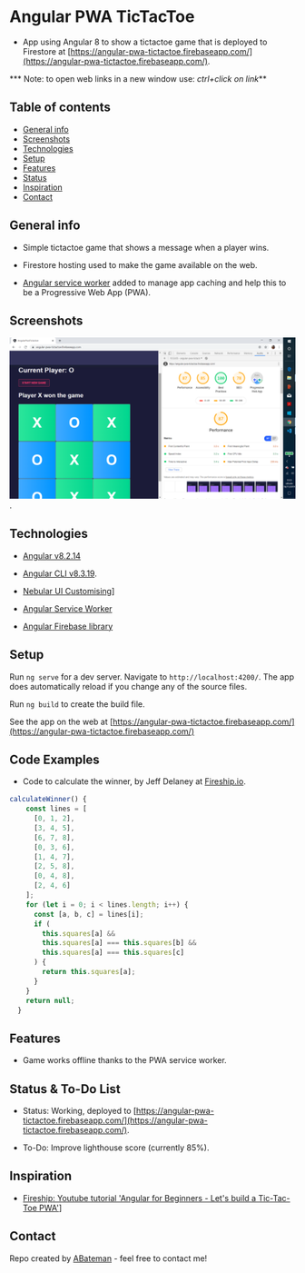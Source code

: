 # Angular PWA TicTacToe

* App using Angular 8 to show a tictactoe game that is deployed to Firestore at [https://angular-pwa-tictactoe.firebaseapp.com/](https://angular-pwa-tictactoe.firebaseapp.com/).

*** Note: to open web links in a new window use: _ctrl+click on link_**

## Table of contents

* [General info](#general-info)
* [Screenshots](#screenshots)
* [Technologies](#technologies)
* [Setup](#setup)
* [Features](#features)
* [Status](#status)
* [Inspiration](#inspiration)
* [Contact](#contact)

## General info

* Simple tictactoe game that shows a message when a player wins.

* Firestore hosting used to make the game available on the web.

* [Angular service worker](https://angular.io/guide/service-worker-intro) added to manage app caching and help this to be a Progressive Web App (PWA).

## Screenshots

![Example screenshot](./img/game.png).

## Technologies

* [Angular v8.2.14](https://angular.io/)

* [Angular CLI v8.3.19](https://cli.angular.io/).

* [Nebular UI Customising](https://akveo.github.io/nebular/)]

+ [Angular Service Worker](https://github.com/angular/angular)

* [Angular Firebase library](https://www.npmjs.com/package/@angular/fire)

## Setup

Run `ng serve` for a dev server. Navigate to `http://localhost:4200/`. The app does automatically reload if you change any of the source files.

Run `ng build` to create the build file.

See the app on the web at [https://angular-pwa-tictactoe.firebaseapp.com/](https://angular-pwa-tictactoe.firebaseapp.com/)

## Code Examples

* Code to calculate the winner, by Jeff Delaney at [Fireship.io](https://fireship.io/).

```typescript
calculateWinner() {
    const lines = [
      [0, 1, 2],
      [3, 4, 5],
      [6, 7, 8],
      [0, 3, 6],
      [1, 4, 7],
      [2, 5, 8],
      [0, 4, 8],
      [2, 4, 6]
    ];
    for (let i = 0; i < lines.length; i++) {
      const [a, b, c] = lines[i];
      if (
        this.squares[a] &&
        this.squares[a] === this.squares[b] &&
        this.squares[a] === this.squares[c]
      ) {
        return this.squares[a];
      }
    }
    return null;
  }
```

## Features

* Game works offline thanks to the PWA service worker.

## Status & To-Do List

* Status: Working, deployed to [https://angular-pwa-tictactoe.firebaseapp.com/](https://angular-pwa-tictactoe.firebaseapp.com/).

* To-Do: Improve lighthouse score (currently 85%).

## Inspiration

* [Fireship: Youtube tutorial 'Angular for Beginners - Let's build a Tic-Tac-Toe PWA'](https://www.youtube.com/watch?v=G0bBLvWXBvc)]

## Contact

Repo created by [ABateman](https://www.andrewbateman.org) - feel free to contact me!